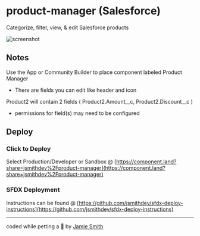 # product-manager (Salesforce)

Categorize, filter, view, & edit Salesforce products

![screenshot](https://i.imgur.com/EGfoAbK.png)

## Notes

Use the App or Community Builder to place component labeled Product Manager

- There are fields you can edit like header and icon

Product2 will contain 2 fields ( Product2.Amount__c, Product2.Discount__c  )

- permissions for field(s) may need to be configured

## Deploy

### Click to Deploy

Select Production/Developer or Sandbox @ [https://component.land?share=jsmithdev%2Fproduct-manager](https://component.land?share=jsmithdev%2Fproduct-manager)

### SFDX Deployment

Instructions can be found @ [https://github.com/jsmithdev/sfdx-deploy-instructions](https://github.com/jsmithdev/sfdx-deploy-instructions)

---

coded while petting a 🐶 by [Jamie Smith](https://jsmith.dev)
